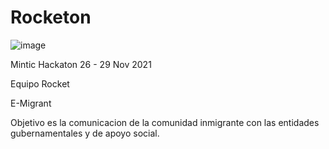 # Rocketon
![image](https://user-images.githubusercontent.com/66456446/143372745-6404f6d1-3f8d-40df-ab5c-d49e5aaa0104.png)

Mintic Hackaton 26 - 29 Nov 2021 

Equipo Rocket

E-Migrant 

Objetivo es la comunicacion de la comunidad inmigrante con las entidades gubernamentales y de apoyo social.

